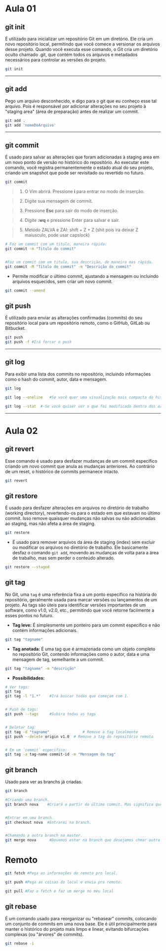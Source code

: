 # Aula 01


## git init

É utilizado para inicializar um repositório Git em um diretório. Ele cria um novo repositório local, permitindo que você comece a versionar os arquivos desse projeto. Quando você executa esse comando, o Git cria um diretório oculto chamado .git, que contém todos os arquivos e metadados necessários para controlar as versões do projeto.

```` bash
git init
````
---
## git add

Pego um arquivo desconhecido, e digo para o git que eu conheço esse tal arquivo. Pois é responsável por adicionar alterações no seu projeto à "staging area" (área de preparação) antes de realizar um commit.

`````` bash
git add .
git add 'nomeDoArquivo'
``````

---

## git commit

É usado para salvar as alterações que foram adicionadas à staging area em um novo ponto de versão no histórico do repositório. Ao executar este comando, você registra permanentemente o estado atual do seu projeto, criando um snapshot que pode ser revisitado ou revertido no futuro.




`````` bash
git commit
``````

>1.  O Vim abrirá. Pressione **i** para entrar no modo de inserção.

>2.  Digite sua mensagem de commit.

>3.  Pressione **Esc** para sair do modo de inserção.

>4.  Digite **:wq** e pressione Enter para salvar e sair.

>5.  Metódo ZALVA e ZAI:
shift + Z + Z (shit pois ira deixar Z maiusculo, pode usar capslock)

`````` bash
# Faz um commit com um titulo, maneira rápida:
git commit -m "Titulo do commit"


#Faz um commit com um titulo, sua descrição, de maneira mas rápida.
git commit -M "Titulo do commit" -m "Descrição do commit"
``````


-   Permite modificar o último commit, ajustando a mensagem ou incluindo arquivos esquecidos, sem criar um novo commit.

`````` bash
git commit --amend
``````


## git push
É utilizado para enviar as alterações confirmadas (commits) do seu repositório local para um repositório remoto, como o GitHub, GitLab ou Bitbucket.
`````` bash
git push
git push -f #Irá forcar o push
``````

---

## git log

Para exibir uma lista dos commits no repositório, incluindo informações como o hash do commit, autor, data e mensagem.
`````` bash
git log

git log --oneline   #Se você quer uma visualização mais compacta do histórico de commits.

git log --stat  #-Se você quiser ver o que foi modificado dentro dos arquivos em cada commit.
``````
---

# Aula 02


## git revert 

Esse comando é usado para desfazer mudanças de um commit específico criando um novo commit que anula as mudanças anteriores. Ao contrário de um reset, o histórico de commits permanece intacto.
`````` bash
git revert
``````  

## git restore 
É usado para desfazer alterações em arquivos no diretório de trabalho (working directory), revertendo-os para o estado em que estavam no último commit. Isso remove quaisquer mudanças não salvas ou não adicionadas ao staging, mas não afeta a área de staging.
`````` bash
git restore
`````` 

- É usado para remover arquivos da área de staging (index) sem excluir ou modificar os arquivos no diretório de trabalho. Ele basicamente desfaz o comando `git add`, movendo as mudanças de volta para a área de trabalho, mas sem perder o conteúdo alterado.
`````` bash
git restore --staged
`````` 

## git tag
No Git, uma `tag` é uma referência fixa a um ponto específico na história do repositório, geralmente usada para marcar versões ou lançamentos de um projeto. As tags são úteis para identificar versões importantes de um software, como v1.0, v2.0, etc., permitindo que você retorne facilmente a esses pontos no futuro.

- **Tag leve:** É simplesmente um ponteiro para um commit específico e não contém informações adicionais.
`````` bash
git tag "tagname"
`````` 

- **Tag anotada:** É uma tag que é armazenada como um objeto completo no repositório Git, contendo informações como o autor, data e uma mensagem de tag, semelhante a um commit.
`````` bash
git tag "tagname" -m "descrição"
`````` 
- **Possibilidades:**
`````` bash
# Ver tags:
git tag 
git tag -l "1.*"    #Irá buscar todas que começam com 1.


# Push de tags:
git push --tags     #Subira todas as tags


# Deletar tag:
git tag -d "tagname"               # Remove a tag localmente
git push --delete origin v1.0  # Remove a tag do repositório remoto


# Em um `commit` especifico:
git tag -a tag-name commit-id -m "Mensagem da tag"
``````

## git branch
Usado para ver as branchs já criadas.

`````` bash
git branch

#Criando uma branch.
git branch nova    #Criará a partir do último commit. Mas significa que estarei nela.


#Entrar em uma branch.
git checkout nova  #Entrarei na branch. 


#Chamando a outra branch na master.
git merge nova      #Devemos estar na branch que desejamos chmar outra.
``````

# Remoto
``````bash
git fetch #Pega as informações do remoto pro local.

git push #Pega as coisas do local e envia pro remoto.

git pull #Faz o fetch e faz um merge no meu local   
``````

## git rebase
É um comando usado para reorganizar ou "rebasear" commits, colocando um conjunto de commits em uma nova base. Ele é útil principalmente para manter o histórico do projeto mais limpo e linear, evitando bifurcações complexas (ou "árvores" de commits).
`````` bash
git rebase -i
``````